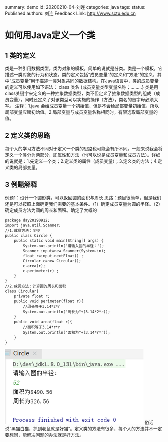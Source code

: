 summary: demo
id: 20200210-04-刘连
categories: java
tags: 
status: Published 
authors: 刘连
Feedback Link: http://www.sctu.edu.cn
# 如何用Java定义一个类

## 1 类的定义

类是一种引用数据类型。类为对象的模板，简单的说就是分类。类是一个模板，它描述一类对象的行为和状态。类的定义包括“成员变量”的定义和“方法”的定义，其中“成员变量”用于描述一类对象共同的数据结构。在Java语言中，类的成员变量的定义可以使用如下语法：
class 类名 {成员变量类型变量名称；………}
类是用class关键字来定义的一种抽象数据类型，类不但定义了抽象数据类型的组成（成员变量），同时还定义了对该类型可以实施的操作（方法），类名的首字母必须大写。
注释：1.java 会给成员变量一个初始值，但是不会给局部变量初始值，所以局部变量应赋初始值。2.局部变量与成员变量名称相同时，有限选取局部变量的值。

## 2 定义类的思路
每个人的学习方法不同对于定义一个类的思路也可能会有所不同。一般来说我会将定义一个类分为两部分，即属性和方法（也可以说是成员变量和成员方法）。详细的说就是：1.先定义一个类；2.定义类的属性（成员变量）；3.定义类的方法；4.定义类的局部变量。

## 3 例题解释
例题1：设计一个圆形类，可以返回圆的面积与周长
思路：题目很简单，但是我们还是可以按照上面确定我们需要的基本条件。（1）确定成员变量为圆的半径。（2）确定成员方法为圆的周长和面积。确定了大概的
```
package day20190912;
import java.util.Scanner;
//1.成员方法：半径
public class Circle {
    public static void main(String[] args) {
        System.out.println("请输入圆的半径：");
        Scanner input=new Scanner(System.in);
        float r=input.nextFloat() ;
        Circular c=new Circular();
        c.area(r);
        c.perimeter(r) ;
    }
}
//2.成员方法：计算圆的周长和面积
class Circular{
    private float r;
    public void perimeter(float r){
        //周长等于3.14*2*r
        System.out.println("周长为"+(3.14*2*r));
    }
    public void area(float r){
        //面积等于3.14*r*r
        System.out.println("面积为"+(3.14*r*r));
    }
}
```

![](assets/20200210-07-刘连-1.png)
俗话说“黑猫白猫，抓到老鼠就是好猫”。定义类的方法有很多，每个人的方法并不一定要想同，能解决问题的办法就是好方法。

